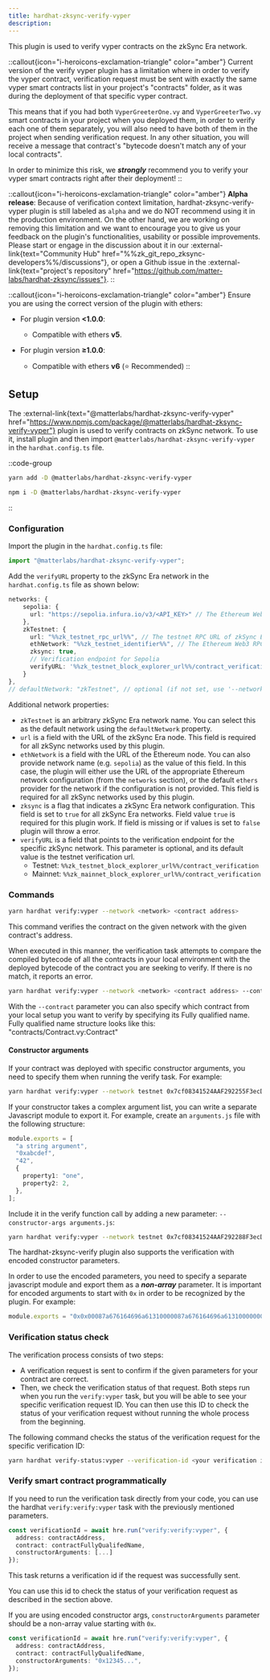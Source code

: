```yaml
---
title: hardhat-zksync-verify-vyper
description:
---
```


This plugin is used to verify vyper contracts on the zkSync Era network.

::callout{icon="i-heroicons-exclamation-triangle" color="amber"}
Current version of the verify vyper plugin has a limitation where in order to verify the vyper contract,
verification request must be sent with exactly the same vyper smart contracts list in your project's "contracts" folder,
as it was during the deployment of that specific vyper contract.

This means that if you had both `VyperGreeterOne.vy` and `VyperGreeterTwo.vy` smart contracts in your project when you deployed them,
in order to verify each one of them separately, you will also need to have both of them in the project when sending verification request.
In any other situation, you will receive a message that contract's "bytecode doesn't match any of your local contracts".

In order to minimize this risk, we **_strongly_** recommend you to verify your vyper smart contracts right after their deployment!
::

::callout{icon="i-heroicons-exclamation-triangle" color="amber"}
**Alpha release**: Because of verification context limitation, hardhat-zksync-verify-vyper plugin is still labeled as `alpha`
and we do NOT recommend using it in the production environment.
On the other hand, we are working on removing this limitation
and we want to encourage you to give us your feedback on the plugin's functionalities, usability or possible improvements.
Please start or engage in the discussion about it
in our :external-link{text="Community Hub" href="%%zk_git_repo_zksync-developers%%/discussions"},
or open a Github issue in the :external-link{text="project's repository" href="https://github.com/matter-labs/hardhat-zksync/issues"}.
::

::callout{icon="i-heroicons-exclamation-triangle" color="amber"}
Ensure you are using the correct version of the plugin with ethers:

- For plugin version **<1.0.0**:

  - Compatible with ethers **v5**.

- For plugin version **≥1.0.0**:

  - Compatible with ethers **v6** (⭐ Recommended)
::

## Setup

The :external-link{text="@matterlabs/hardhat-zksync-verify-vyper" href="https://www.npmjs.com/package/@matterlabs/hardhat-zksync-verify-vyper"} plugin
is used to verify contracts on zkSync network.
To use it, install plugin and then import `@matterlabs/hardhat-zksync-verify-vyper` in the `hardhat.config.ts` file.

::code-group

```bash [yarn]
yarn add -D @matterlabs/hardhat-zksync-verify-vyper
```

```bash [npm]
npm i -D @matterlabs/hardhat-zksync-verify-vyper
```

::

### Configuration

Import the plugin in the `hardhat.config.ts` file:

```javascript
import "@matterlabs/hardhat-zksync-verify-vyper";
```

Add the `verifyURL` property to the zkSync Era network in the `hardhat.config.ts` file as shown below:

```typescript
networks: {
    sepolia: {
      url: "https://sepolia.infura.io/v3/<API_KEY>" // The Ethereum Web3 RPC URL (optional).
    },
    zkTestnet: {
      url: "%%zk_testnet_rpc_url%%", // The testnet RPC URL of zkSync Era network.
      ethNetwork: "%%zk_testnet_identifier%%", // The Ethereum Web3 RPC URL, or the identifier of the network (e.g. `mainnet` or `sepolia`)
      zksync: true,
      // Verification endpoint for Sepolia
      verifyURL: '%%zk_testnet_block_explorer_url%%/contract_verification'
    }
},
// defaultNetwork: "zkTestnet", // optional (if not set, use '--network zkTestnet')
```

Additional network properties:

- `zkTestnet` is an arbitrary zkSync Era network name. You can select this as the default network using the `defaultNetwork` property.
- `url` is a field with the URL of the zkSync Era node. This field is required for all zkSync networks used by this plugin.
- `ethNetwork` is a field with the URL of the Ethereum node. You can also provide network name (e.g. `sepolia`) as the value of this field.
In this case, the plugin will either use the URL of the appropriate Ethereum network configuration (from the `networks` section),
or the default `ethers` provider for the network if the configuration is not provided.
This field is required for all zkSync networks used by this plugin.
- `zksync` is a flag that indicates a zkSync Era network configuration.
This field is set to `true` for all zkSync Era networks. Field value `true` is required for this plugin work.
If field is missing or if values is set to `false` plugin will throw a error.
- `verifyURL` is a field that points to the verification endpoint for the specific zkSync network.
This parameter is optional, and its default value is the testnet verification url.
  - Testnet: `%%zk_testnet_block_explorer_url%%/contract_verification`
  - Mainnet: `%%zk_mainnet_block_explorer_url%%/contract_verification`

### Commands

```sh
yarn hardhat verify:vyper --network <network> <contract address>
```

This command verifies the contract on the given network with the given contract's address.

When executed in this manner, the verification task attempts to compare the compiled bytecode of all the contracts
in your local environment with the deployed bytecode of the contract you are seeking to verify.
If there is no match, it reports an error.

```sh
yarn hardhat verify:vyper --network <network> <contract address> --contract <fully qualified name>
```

With the `--contract` parameter you can also specify which contract from your local setup
you want to verify by specifying its Fully qualified name.
Fully qualified name structure looks like this: "contracts/Contract.vy:Contract"

#### Constructor arguments

If your contract was deployed with specific constructor arguments, you need to specify them when running the verify task. For example:

```sh
yarn hardhat verify:vyper --network testnet 0x7cf08341524AAF292255F3ecD435f8EE1a910AbF "Hi there!"
```

If your constructor takes a complex argument list, you can write a separate Javascript module to export it.
For example, create an `arguments.js` file with the following structure:

```typescript
module.exports = [
  "a string argument",
  "0xabcdef",
  "42",
  {
    property1: "one",
    property2: 2,
  },
];
```

Include it in the verify function call by adding a new parameter: `--constructor-args arguments.js`:

```sh
yarn hardhat verify:vyper --network testnet 0x7cf08341524AAF292288F3ecD435f8EE1a910AbF --constructor-args arguments.js
```

The hardhat-zksync-verify plugin also supports the verification with encoded constructor parameters.

In order to use the encoded parameters, you need to specify a separate javascript module and export them as a **_non-array_** parameter.
It is important for encoded arguments to start with `0x` in order to be recognized by the plugin. For example:

```typescript
module.exports = "0x0x00087a676164696a61310000087a676164696a61310000000000000000000000008537b364a83f5c9a7ead381d3baf9cbb83769bf5";
```

### Verification status check

The verification process consists of two steps:

- A verification request is sent to confirm if the given parameters for your contract are correct.
- Then, we check the verification status of that request.
  Both steps run when you run the `verify:vyper` task, but you will be able to see your specific verification request ID.
  You can then use this ID to check the status of your verification request without running the whole process from the beginning.

The following command checks the status of the verification request for the specific verification ID:

```sh
yarn hardhat verify-status:vyper --verification-id <your verification id>
```

### Verify smart contract programmatically

If you need to run the verification task directly from your code,
you can use the hardhat `verify:verify:vyper` task with the previously mentioned parameters.

```typescript
const verificationId = await hre.run("verify:verify:vyper", {
  address: contractAddress,
  contract: contractFullyQualifedName,
  constructorArguments: [...]
});
```

This task returns a verification id if the request was successfully sent.

You can use this id to check the status of your verification request as described in the section above.

If you are using encoded constructor args, `constructorArguments` parameter should be a non-array value starting with `0x`.

```typescript
const verificationId = await hre.run("verify:verify:vyper", {
  address: contractAddress,
  contract: contractFullyQualifedName,
  constructorArguments: "0x12345...",
});
```
